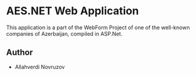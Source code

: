 # AES.NET Web Application

This application is a part of the WebForm Project of one of the well-known companies of Azerbaijan, compiled in ASP.Net.


## Author

- Allahverdi Novruzov
